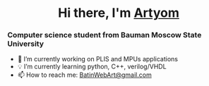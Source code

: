 <h1 align="center">Hi there, I'm <a href="https://vk.com/qiipukojluctq" target="_blank">Artyom</a></h1>
<h3 align="left">Computer science student from Bauman Moscow State University</h3>

- 🔭 I’m currently working on PLIS and MPUs applications
- 💡 I’m currently learning python, C++, verilog/VHDL
- 📫 How to reach me: BatinWebArt@gmail.com

